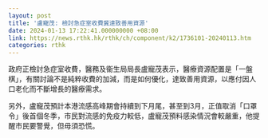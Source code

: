 ```yaml
---
layout: post
title: '盧寵茂: 檢討急症室收費冀達致善用資源'
date: 2024-01-13 17:22:41.000000000 +08:00
link: https://news.rthk.hk/rthk/ch/component/k2/1736101-20240113.htm
categories: rthk
---
```


政府正檢討急症室收費，醫務及衞生局局長盧寵茂表示，醫療資源配置是「一盤棋」，有關討論不是純粹收費的加減，而是如何優化，達致善用資源，以應付因人口老化而不斷增長的醫療需求。

另外，盧寵茂預計本港流感高峰期會持續到下月尾，甚至到3月，正值取消「口罩令」後首個冬季，市民對流感的免疫力較低，盧寵茂預料感染情況會較嚴重，他提醒市民要警覺，但毋須恐慌。
